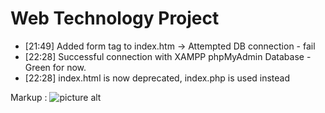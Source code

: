 # Web Technology Project
<ul>
<li>[21:49] Added form tag to index.htm -> Attempted DB connection - fail </li>
<li>[22:28] Successful connection with XAMPP phpMyAdmin Database - Green for now. </li>
<li>[22:28] index.html is now deprecated, index.php is used instead
</ul>

Markup : ![picture alt]([url=https://ibb.co/i2pPQV][img]https://preview.ibb.co/ddkykV/2018-11-23.png[/img][/url] "Current VISUALS as of 23/11/18")
